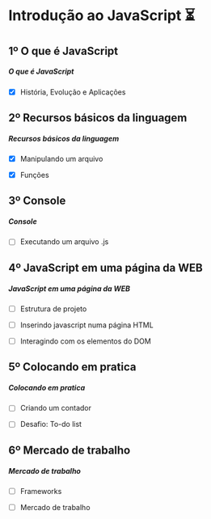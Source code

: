 # Introdução ao JavaScript ⏳

## 1º O que é JavaScript

##### O que é JavaScript

- [x] História, Evolução e Aplicações


## 2º Recursos básicos da linguagem

##### Recursos básicos da linguagem

- [x] Manipulando um arquivo
- [x] Funções


## 3º Console

##### Console

- [ ] Executando um arquivo .js


## 4º JavaScript em uma página da WEB

##### JavaScript em uma página da WEB

- [ ] Estrutura de projeto
- [ ] Inserindo javascript numa página HTML
- [ ] Interagindo com os elementos do DOM


## 5º Colocando em pratica

##### Colocando em pratica

- [ ] Criando um contador
- [ ] Desafio: To-do list


## 6º Mercado de trabalho

##### Mercado de trabalho

- [ ] Frameworks
- [ ] Mercado de trabalho


